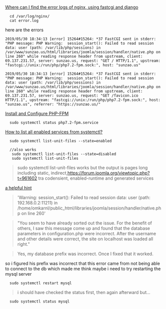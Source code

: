 [Where can I find the error logs of nginx, using fastcgi and django](https://stackoverflow.com/questions/1706111/where-can-i-find-the-error-logs-of-nginx-using-fastcgi-and-django)  
```
  cd /var/log/nginx/
  cat error.log
```

here are the errors
```
2019/05/30 18:34:13 [error] 15264#15264: *37 FastCGI sent in stderr: "PHP message: PHP Warning:  session_start(): Failed to read session data: user (path: /var/lib/php/sessions) in /var/www/sunzao.us/html/libraries/joomla/session/handler/native.php on line 260" while reading response header from upstream, client: 69.137.231.57, server: sunzao.us, request: "GET / HTTP/1.1", upstream: "fastcgi://unix:/run/php/php7.2-fpm.sock:", host: "sunzao.us"

2019/05/30 18:34:13 [error] 15264#15264: *37 FastCGI sent in stderr: "PHP message: PHP Warning:  session_start(): Failed to read session data: user (path: /var/lib/php/sessions) in /var/www/sunzao.us/html/libraries/joomla/session/handler/native.php on line 260" while reading response header from upstream, client: 69.137.231.57, server: sunzao.us, request: "GET /favicon.ico HTTP/1.1", upstream: "fastcgi://unix:/run/php/php7.2-fpm.sock:", host: "sunzao.us", referrer: "https://sunzao.us/"

```
[Install and Configure PHP-FPM  ](https://www.linode.com/docs/web-servers/nginx/serve-php-php-fpm-and-nginx/)   
```
  sudo systemctl status php7.2-fpm.service
```
[How to list all enabled services from systemctl?](https://askubuntu.com/questions/795226/how-to-list-all-enabled-services-from-systemctl)   
```
  sudo systemctl list-unit-files --state=enabled

  //also works
   sudo systemctl list-unit-files --state=disabled
   sudo systemctl list-unit-files
```
> sudo systemctl list-unit-files works but the output is pages long including
static, indirect,https://forum.joomla.org/viewtopic.php?t=961602 tra
codensient, enabled-runtime and generated services   

[a helpful hint](https://forum.joomla.org/viewtopic.php?t=961602)   
>'Warning: session_start(): Failed to read session data: user (path: 192.168.0.2:11211) in /home/omkarnl/public_html/libraries/joomla/session/handler/native.php on line 260'

> "You seem to have already sorted out the issue. For the benefit of others, I saw this message come up and found that the database parameters in configuration.php were incorrect. After the username and other details were correct, the site on localhost was loaded all right."

>Yes, my database prefix was incorrect. Once I fixed that it worked.

so i figured his prefix was incorrect that this error came from not being able to connect to the db
which made me think maybe i need to try restarting the mysql server
```
  sudo systemctl restart mysql
```
>i should have checked the status first, then again afterward
but...

```
  sudo systemctl status mysql
```
[]()   
[]()   
[]()   
